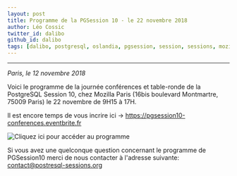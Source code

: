 ```yaml
---
layout: post
title: Programme de la PGSession 10 - le 22 novembre 2018
author: Léo Cossic
twitter_id: dalibo
github_id: dalibo
tags: [dalibo, postgresql, oslandia, pgsession, session, sessions, mozilla, conferences, conférences, table, ronde]
---
```


---

*Paris, le 12 novembre 2018*

Voici le programme de la journée conférences et table-ronde de la PostgreSQL Session 10, chez Mozilla Paris (16bis boulevard Montmartre, 75009 Paris) le 22 novembre de 9H15 à 17H.

<!--MORE-->
Il est encore temps de vous incrire ici -> https://pgsession10-conferences.eventbrite.fr

![Cliquez ici pour accéder au programme](https://github.com/dalibo/blog/blob/gh-pages/img/programme.png?raw=true)

Si vous avez une quelconque question concernant le programme de PGSession10 merci de nous contacter à l'adresse suivante: [contact@postresql-sessions.org](mailto:contact@postresql-sessions.org)
